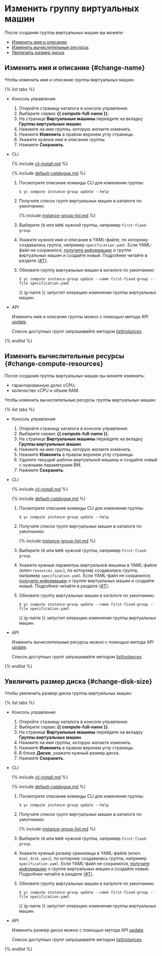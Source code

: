 # Изменить группу виртуальных машин

После создания группы виртуальных машин вы можете:

- [Изменить имя и описание](#change-name).
- [Изменить вычислительные ресурсы](#change-compute-resources).
- [Увеличить размер диска](#change-disk-size).

## Изменить имя и описание {#change-name}

Чтобы изменить имя и описание группы виртуальных машин:

{% list tabs %}

- Консоль управления

  1. Откройте страницу каталога в консоли управления.
  1. Выберите сервис **{{ compute-full-name }}**.
  1. На странице **Виртуальные машины** перейдите на вкладку **Группы виртуальных машин**.
  1. Нажмите на имя группы, которую желаете изменить.
  1. Нажмите **Изменить** в правом верхнем углу страницы.
  1. Укажите нужное имя и описание группы.
  1. Нажмите **Сохранить**.

- CLI

  {% include [cli-install.md](../../../_includes/cli-install.md) %}

  {% include [default-catalogue.md](../../../_includes/default-catalogue.md) %}

  1. Посмотрите описание команды CLI для изменения группы:

     ```
     $ yc compute instance-group update --help
     ```

  1. Получите список групп виртуальных машин в каталоге по умолчанию:

      {% include [instance-group-list.md](../../../_includes/instance-groups/instance-group-list.md) %}

  1. Выберите `ID` или `NAME` нужной группы, например `first-fixed-group`.
  1. Укажите нужное имя и описание в YAML-файле, по которому создавалась группа, например `specification.yaml`. Если YAML-файл не сохранился, [получите информацию](get-info.md) о группе виртуальных машин и создайте новый. Подробнее читайте в разделе [{#T}](create-fixed-group.md).
  1. Обновите группу виртуальных машин в каталоге по умолчанию:

      ```
      $ yc compute instance-group update --name first-fixed-group --file specification.yaml
      ```

     {{ ig-name }} запустит операцию изменения группы виртуальных машин.

- API

  Изменить имя и описание группы можно с помощью метода API [update](../../api-ref/InstanceGroup/update.md).

  Список доступных групп запрашивайте методом [listInstances](../../api-ref/InstanceGroup/listInstances.md).

{% endlist %}

## Изменить вычислительные ресурсы {#change-compute-resources}

После создания группы виртуальных машин вы можете изменить:

- гарантированную долю vCPU;
- количество vCPU и объем RAM.

Чтобы изменить вычислительные ресурсы группы виртуальных машин:

{% list tabs %}

- Консоль управления

  1. Откройте страницу каталога в консоли управления.
  1. Выберите сервис **{{ compute-full-name }}**.
  1. На странице **Виртуальные машины** перейдите на вкладку **Группы виртуальных машин**.
  1. Нажмите на имя группы, которую желаете изменить.
  1. Нажмите **Изменить** в правом верхнем углу страницы.
  1. Удалите текущий шаблон виртуальной машины и создайте новый с нужными параметрами ВМ.
  1. Нажмите **Сохранить**.

- CLI

  {% include [cli-install.md](../../../_includes/cli-install.md) %}

  {% include [default-catalogue.md](../../../_includes/default-catalogue.md) %}

  1. Посмотрите описание команды CLI для изменения группы:

     ```
     $ yc compute instance-group update --help
     ```

  1. Получите список групп виртуальных машин в каталоге по умолчанию:

      {% include [instance-group-list.md](../../../_includes/instance-groups/instance-group-list.md) %}

  1. Выберите `ID` или `NAME` нужной группы, например `first-fixed-group`.
  1. Укажите нужные параметры виртуальной машины в YAML-файле (ключ `resources_spec`), по которому создавалась группа, например `specification.yaml`. Если YAML-файл не сохранился, [получите информацию](get-info.md) о группе виртуальных машин и создайте новый. Подробнее читайте в разделе [{#T}](create-fixed-group.md).
  1. Обновите группу виртуальных машин в каталоге по умолчанию:

      ```
      $ yc compute instance-group update --name first-fixed-group --file specification.yaml
      ```

     {{ ig-name }} запустит операцию изменения группы виртуальных машин.

- API

  Изменить вычислительные ресурсы можно с помощью метода API [update](../../api-ref/InstanceGroup/update.md).

  Список доступных групп запрашивайте методом [listInstances](../../api-ref/InstanceGroup/listInstances.md).

{% endlist %}

## Увеличить размер диска {#change-disk-size}

Чтобы увеличить размер диска группы виртуальных машин:

{% list tabs %}

- Консоль управления

  1. Откройте страницу каталога в консоли управления.
  1. Выберите сервис **{{ compute-full-name }}**.
  1. На странице **Виртуальные машины** перейдите на вкладку **Группы виртуальных машин**.
  1. Нажмите на имя группы, которую желаете изменить.
  1. Нажмите **Изменить** в правом верхнем углу страницы.
  1. В блоке **Диски**, укажите нужный размер диска.
  1. Нажмите **Сохранить**.

- CLI

  {% include [cli-install.md](../../../_includes/cli-install.md) %}

  {% include [default-catalogue.md](../../../_includes/default-catalogue.md) %}

  1. Посмотрите описание команды CLI для изменения группы:

     ```
     $ yc compute instance-group update --help
     ```

  1. Получите список групп виртуальных машин в каталоге по умолчанию:

      {% include [instance-group-list.md](../../../_includes/instance-groups/instance-group-list.md) %}

  1. Выберите `ID` или `NAME` нужной группы, например `first-fixed-group`.
  1. Укажите нужный размер хранилища в YAML-файле (ключ `boot_disk_spec`), по которому создавалась группа, например `specification.yaml`. Если YAML-файл не сохранился, [получите информацию](get-info.md) о группе виртуальных машин и создайте новый. Подробнее читайте в разделе [{#T}](create-fixed-group.md).
  1. Обновите группу виртуальных машин в каталоге по умолчанию:

      ```
      $ yc compute instance-group update --name first-fixed-group --file specification.yaml
      ```

     {{ ig-name }} запустит операцию изменения группы виртуальных машин.

- API

  Изменить размер диска можно с помощью метода API [update](../../api-ref/InstanceGroup/update.md).

  Список доступных групп запрашивайте методом [listInstances](../../api-ref/InstanceGroup/listInstances.md).

{% endlist %}


